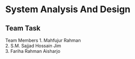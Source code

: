 # System Analysis And Design

<h2>Team Task</h2>
Team Members
1. Mahfujur Rahman<br>
2. S.M. Sajjad Hossain Jim<br>
3. Fariha Rahman Aisharjo
